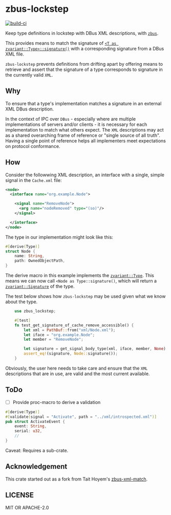 # zbus-lockstep

[![build-ci](https://github.com/luukvanderduim/zbus-lockstep/actions/workflows/rust.yml/badge.svg)](https://github.com/luukvanderduim/zbus-lockstep/actions/workflows/rust.yml)

Keep type definitions in lockstep with DBus XML descriptions, with [`zbus`](<https://github.com/dbus2/zbus>).

This provides means to match the signature of [`<T as zvariant::Type>::signature()`](https://docs.rs/zvariant/latest/zvariant/trait.Type.html#tymethod.signature) with a corresponding signature from a DBus XML file.

`zbus-lockstep` prevents definitions from drifting apart by offering means to retrieve and assert that the signature of a type
corresponds to signature in the currently valid `XML`.

## Why

To ensure that a type's implementation matches a signature in an external XML DBus description.

In the context of IPC over `DBus` - especially where are multiple implementations of servers and/or clients - it is necessary for each implementation to match what others expect.
The `XML` descriptions may act as a shared overarching frame of reference or "single source of all truth". Having a single point of reference helps all implementers meet expectations on protocol conformance.

## How

Consider the followwing XML description,
an interface with a single, simple signal in the `Cache.xml` file:

```XML
<node>
  <interface name="org.example.Node">

    <signal name="RemoveNode">
      <arg name="nodeRemoved" type="(so)"/>
    </signal>

  </interface>
</node>
```

The type in our implementation might look like this:

```rust
#[derive(Type)]
struct Node {
    name: String,
    path: OwnedObjectPath,
}
```

The derive macro in this example implements the [`zvariant::Type`](https://docs.rs/zvariant/latest/zvariant/trait.Type.html).
This means we can now call `<Node as Type::signature()`, which will return a [`zvariant::Signature`](https://docs.rs/zvariant/latest/zvariant/struct.Signature.html) of the type.

The test below shows how `zbus-lockstep` may be used given what we know about the type.

```rust
    use zbus_lockstep;

    #[test]
    fn test_get_signature_of_cache_remove_accessible() {
        let xml = PathBuf::from("xml/Node.xml");
        let iface = "org.example.Node";
        let member = "RemoveNode";

        let signature = get_signal_body_type(xml, iface, member, None).unwrap();
        assert_eq!(signature, Node::signature());
    }
```

Obviously, the user here needs to take care and ensure that the `XML` descriptions that are in use,
are valid and the most current available.

## ToDo

- [ ] Provide proc-macro to derive a validation

```rust
#[derive(Type)] 
#[validate(signal = "Activate", path = "../xml/introspected.xml")]
pub struct ActivateEvent {
    event: String,
    serial: u32,
    // 
}
```

Caveat: Requires a sub-crate.

## Acknowledgement

This crate started out as a fork from Tait Hoyem's [zbus-xml-match](https://github.com/TTWNO/zbus-xml-match).

## LICENSE

MIT OR APACHE-2.0

